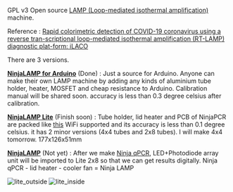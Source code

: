 GPL v3 Open source [LAMP (Loop-mediated isothermal amplification)](https://en.wikipedia.org/wiki/Loop-mediated_isothermal_amplification) machine.

Reference : [Rapid colorimetric detection of COVID-19 coronavirus using a reverse tran-scriptional loop-mediated isothermal amplification (RT-LAMP) diagnostic plat-form: iLACO](https://www.medrxiv.org/content/10.1101/2020.02.20.20025874v1)

There are 3 versions.

[**NinjaLAMP for Arduino**](https://github.com/hisashin/NinjaLAMP/tree/master/NinjaLAMP_Arduino) (Done) : Just a source for Arduino. Anyone can make their own LAMP machine by adding any kinds of aluminium tube holder, heater, MOSFET and cheap resistance to Arduino. Calibration manual will be shared soon. accuracy is less than 0.3 degree celsius after calibration.

[**NinjaLAMP Lite**](https://github.com/hisashin/NinjaLAMP/tree/master/NinjaLAMP_Lite) (Finish soon) : Tube holder, lid heater and PCB of NinjaPCR are packed like [this](https://gallery.autodesk.com/projects/149287/ninjalamp-lite) WiFi supported and its accuracy is less than 0.1 degree celsius. it has 2 minor versions (4x4 tubes and 2x8 tubes). I will make 4x4 tomorrow. 177x126x51mm

[**NinjaLAMP**](https://github.com/hisashin/NinjaLAMP/tree/master/NinjaLAMP) (Not yet) : After we make [Ninja qPCR](https://github.com/hisashin/Ninja-qPCR), LED+Photodiode array unit will be imported to Lite 2x8 so that we can get results digitally. Ninja qPCR - lid heater - cooler fan = Ninja LAMP

![lite_outside](https://raw.githubusercontent.com/hisashin/NinjaLAMP/master/NinjaLAMP_Lite/images/outside.jpg "lite_outside")
![lite_inside](https://raw.githubusercontent.com/hisashin/NinjaLAMP/master/NinjaLAMP_Lite/images/inside.jpg "lite_inside")

